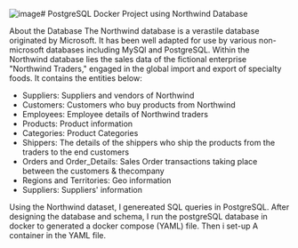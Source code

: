 ![image](https://github.com/aqualinqs/Databases/assets/151569483/30ed2983-6277-4708-8c7b-5352f8f7ba83)# PostgreSQL Docker Project using Northwind Database

About the Database
The Northwind database is a verastile database originated by Microsoft. It has been well adapted for use by various non-microsoft databases including MySQl and PostgreSQL. Within the Northwind database lies the sales data of the fictional enterprise "Northwind Traders," engaged in the global import and export of specialty foods.
It contains the entities below:
- Suppliers: Suppliers and vendors of Northwind
- Customers: Customers who buy products from Northwind
- Employees: Employee details of Northwind traders
- Products: Product information
- Categories: Product Categories
- Shippers: The details of the shippers who ship the products from the traders to the end customers
- Orders and Order_Details: Sales Order transactions taking place between the customers & thecompany
- Regions and Territories: Geo information
- Suppliers: Suppliers' information

Using the Northwind dataset, I genereated SQL queries in PostgreSQL.
After designing the database and schema, I run the postgreSQL database in docker to generated a docker compose (YAML) file.
Then i set-up A container in the YAML file.

